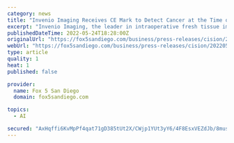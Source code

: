 ```yaml
---
category: news
title: "Invenio Imaging Receives CE Mark to Detect Cancer at the Time of Surgery using Artificial Intelligence"
excerpt: "Invenio Imaging, the leader in intraoperative fresh tissue imaging, announced today the CE Mark for the NIO Glioma Reveal image analysis module. NIO Glioma Reveal is based on deep learning and allows neurosurgeons to identify areas of cancer infiltration in patients undergoing primary treatment of a diffuse glioma."
publishedDateTime: 2022-05-24T18:28:00Z
originalUrl: "https://fox5sandiego.com/business/press-releases/cision/20220524LA66847/invenio-imaging-receives-ce-mark-to-detect-cancer-at-the-time-of-surgery-using-artificial-intelligence/"
webUrl: "https://fox5sandiego.com/business/press-releases/cision/20220524LA66847/invenio-imaging-receives-ce-mark-to-detect-cancer-at-the-time-of-surgery-using-artificial-intelligence/"
type: article
quality: 1
heat: 1
published: false

provider:
  name: Fox 5 San Diego
  domain: fox5sandiego.com

topics:
  - AI

secured: "AxHqffi6KvMpPf4qat71gD385tUt2X/CWjp1YUt3yY6/4F8EsxVEZdJb/8mus/uyEEQuNMexpq3erSM3UjtMj7stkFesU3+hzYzU6c5XBm3Svn6JfLxZyYYyYWjYKvlz5oEOgzryZxtVj6h6lMmhN1CHkuOwP27f2qKPpVsIa0WW+PVU8i+vUY2WUYAT1vkKWBMwM2jzOCZJ16O6NbCU13ycH1DSAyFQs9SgecLCQ/Wwp6LxGza0qwQWxCToB3dTQdsLtUiGKmmh20PjJmtufYYnm1Cd8GECXLM4sKdcYQ5xH/2aTGSoGnSz+HW0w55agHMIYPM1juA737AsVAItfCg5nVKgSFPOrf0FqAbShP0=;dYIb3zsKMVSYwNS09GgrRQ=="
---
```


